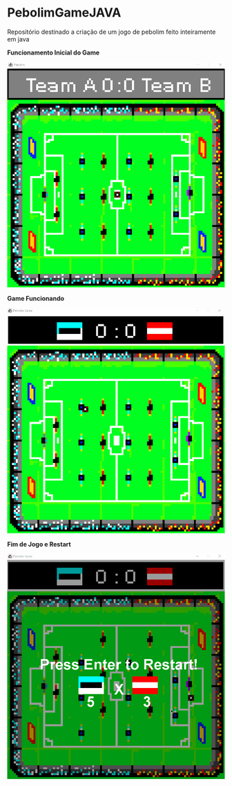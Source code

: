 # PebolimGameJAVA
Repositório destinado a criação de um jogo de pebolim feito inteiramente em java

**Funcionamento Inicial do Game**

![Gif](/PebolimGame1.gif)

**Game Funcionando** 

![Gif](/PebolimGameFuncionando.gif)

**Fim de Jogo e Restart** 

![Gif](/PebolimGameRestart.gif)